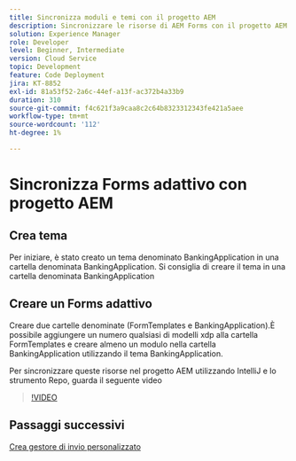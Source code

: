 ```yaml
---
title: Sincronizza moduli e temi con il progetto AEM
description: Sincronizzare le risorse di AEM Forms con il progetto AEM
solution: Experience Manager
role: Developer
level: Beginner, Intermediate
version: Cloud Service
topic: Development
feature: Code Deployment
jira: KT-8852
exl-id: 81a53f52-2a6c-44ef-a13f-ac372b4a33b9
duration: 310
source-git-commit: f4c621f3a9caa8c2c64b8323312343fe421a5aee
workflow-type: tm+mt
source-wordcount: '112'
ht-degree: 1%

---
```


# Sincronizza Forms adattivo con progetto AEM

## Crea tema

Per iniziare, è stato creato un tema denominato BankingApplication in una cartella denominata BankingApplication. Si consiglia di creare il tema in una cartella denominata BankingApplication

## Creare un Forms adattivo

Creare due cartelle denominate (FormTemplates e BankingApplication).È possibile aggiungere un numero qualsiasi di modelli xdp alla cartella FormTemplates e creare almeno un modulo nella cartella BankingApplication utilizzando il tema BankingApplication.

Per sincronizzare queste risorse nel progetto AEM utilizzando IntelliJ e lo strumento Repo, guarda il seguente video

>[!VIDEO](https://video.tv.adobe.com/v/336937?quality=12&learn=on)

## Passaggi successivi

[Crea gestore di invio personalizzato](./custom-submit-to-servlet.md)
